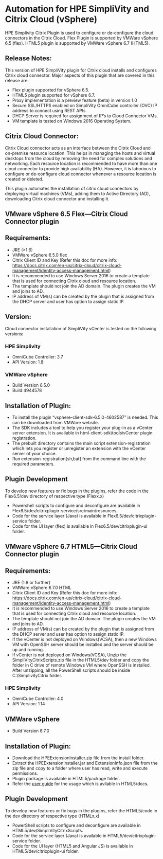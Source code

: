 # Automation for HPE SimpliVity and Citrix Cloud (vSphere)
HPE Simplivity Citrix Plugin is used to configure or de-configure the cloud connectors in the Citrix Cloud.
Flex Plugin is supported by VMWare vSphere 6.5 (flex).
HTML5 plugin is supported by VMWare vSphere 6.7 (HTML5).

## Release Notes:

This version of HPE SimpliVity plugin for Citrix cloud installs and configures Citrix cloud connector. Major aspects of this plugin that are covered in this release are:

-   Flex plugin supported for vSphere 6.5.
-   HTML5 plugin supported for vSphere 6.7.
-	Proxy implementation is a preview feature (beta) in version 1.0
-	Secure SSL/HTTPS enabled on SimpliVity OmniCube controller (OVC) IP address to connect using REST APIs.
-	DHCP Server is required for assignment of IP’s to Cloud Connector VMs.
-	VM template is tested on Windows 2016 Operating System.
 
## Citrix Cloud Connector:
 
Citrix Cloud connector acts as an interface between the Citrix Cloud and on-premise resource location. This helps in managing the hosts and virtual desktops from the cloud by removing the need for complex solutions and networking. Each resource location is recommended to have more than one cloud connector to provide high availability (HA). However, it is laborious to configure or de-configure cloud connector whenever a resource location is created or deleted.

This plugin automates the installation of citrix cloud connectors by deploying virtual machines (VMs), adding them to Active Directory (AD), downloading Citrix cloud connector and installing it.

## VMware vSphere 6.5 Flex—Citrix Cloud Connector plugin 
 
## Requirements:
 
-	JRE (>1.6)
-	VMWare vSphere 6.5.0 flex
-	Citrix Client ID and Key (Refer this doc for more info: https://docs.citrix.com/en-us/citrix-cloud/citrix-cloud-management/identity-access-management.html)
-	It is recommended to use Windows Server 2016 to create a template that is used for connecting Citrix cloud and resource location.
-	The template should not join the AD domain. The plugin creates the VM and joins to AD.
-	IP address of VM(s) can be created by the plugin that is assigned from the DHCP server and user has option to assign static IP.
 
## Version:
 
Cloud connector installation of SimpliVity vCenter is tested on the following versions:

### HPE Simplivity
-	OmniCube Controller: 3.7
-	API Version: 1.8

### VMWare vSphere
-	Build Version 6.5.0
-	Build 4944578

## Installation of Plugin:
-	To install the plugin “vsphere-client-sdk-6.5.0-4602587” is needed. This can be downloaded from VMWare website.
-	The SDK includes a tool to help you register your plug-in as a vCenter server extension. It is available in html-client-sdk\tools\vCenter plugin registration.
-	The prebuilt directory contains the main script extension-registration which lets you register or unregister an extension with the vCenter server of your choice.
-	Run extension-registration[sh,bat] from the command line with the required parameters.

## Plugin Development

To develop new features or fix bugs in the plugins, refer the code in the Flex6.5/dev directory of respective type (Flexx.x)
-	Powershell scripts to configure and deconfigure are available in Flex6.5/dev/citrixplugin-service/src/main/resources.
-	Code for the service layer (Java) is available in Flex6.5/dev/citrixplugin-service folder.
-	Code for the UI layer (flex) is available in Flex6.5/dev/citrixplugin-ui folder.

## VMware vSphere 6.7 HTML5—Citrix Cloud Connector plugin

## Requirements:
 
-	JRE (1.8 or further)
-	VMWare vSphere 6.7.0 HTML
-	Citrix Client ID and Key (Refer this doc for more info: https://docs.citrix.com/en-us/citrix-cloud/citrix-cloud-management/identity-access-management.html)
-	It is recommended to use Windows Server 2016 to create a template that is used for connecting Citrix cloud and resource location.
-	The template should not join the AD domain. The plugin creates the VM and joins to AD.
-	IP address of VM(s) can be created by the plugin that is assigned from the DHCP server and user has option to assign static IP.
-   If the vCenter is not deployed on Windows(VCSA), then a new Windows VM with OpenSSH server should be installed and the server should be up and running.
-   If vCenter is not deployed on Windows(VCSA), Unzip the SimpliVityCitrixScripts.zip file in the HTML5/dev folder and copy the folder in C drive of remote Windows VM where OpenSSH is installed. After unzipping, all the PowerShell scripts should be inside C:\SimplivityCitrix folder.

### HPE Simplivity
-	OmniCube Controller: 4.0
-	API Version: 1.14

## VMWare vSphere
-   Build Version 6.7.0

## Installation of Plugin:
-	Download the HPEExtensionInstaller.zip file from the install folder.
-	Extract the HPEExtensionInstaller.jar and ExtensionInfo.json file from the zip file and copy to a folder where user has read, write and execute permissions.
-   Plugin package is available in HTML5/package folder. 
-	Refer the [user guide](https://github.com/HewlettPackard/SimpliVity-Citrix-VCenter-Plugin/blob/master/HTML5/docs/HPE_Simplivity_Citrix_UserGuide.pdf) for the usage which is avilable in HTML5/docs.

## Plugin Development
To develop new features or fix bugs in the plugins, refer the HTML5/code in the dev directory of respective type (HTMLx.x)
-	PowerShell scripts to configure and deconfigure are available in HTML5/dev/SimpliVityCitrixScripts.
-	Code for the service layer (Java) is available in HTML5/dev/citrixplugin-service folder.
-	Code for the UI layer (HTML5 and Angular JS) is available in HTML5/dev/citrixplugin-ui folder.
